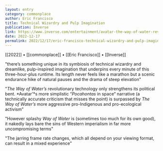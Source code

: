```yaml
---
layout: entry
category: commonplace
author: Eric Francisco
title: Technical Wizardry and Pulp Imagination
publication: Inverse
link: https://www.inverse.com/entertainment/avatar-the-way-of-water-review
date: 2022-12-17
permalink: 2022/12/17/eric-francisco-technical-wizardry-and-pulp-imagination
---
```


[[2022]] • [[commonplace]] • [[Eric Francisco]] • [[Inverse]]

"there’s something unique in its symbiosis of technical wizardry and dreamlike, pulp-inspired imagination that underpins every minute of this three-hour-plus runtime. Its length never feels like a marathon but a scenic endurance hike of natural pauses and the drama of steep elevation"

"*The Way of Water’s* revolutionary technology only strengthens its political bent. *Avatar’*s more simplistic “*Pocahontas* in space” narrative (a technically accurate criticism that misses the point) is surpassed by *The Way of Water’s* more aggressive pro-Indigenous and pro-ecological activism"

"However splashy *Way of Water* is (sometimes too much for its own good), it nakedly lays bare the sins of Western imperialism in far more uncompromising terms"

"The jarring frame rate changes, which all depend on your viewing format, can result in a mixed experience"
